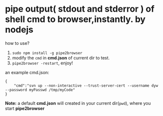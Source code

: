 pipe output( **stdout** and **stderror** ) of shell cmd to browser,instantly. by nodejs
============

how to use?

1. `sudo npm install -g pipe2browser`
2. modify the `cmd` in **cmd.json** of current dir to test.
3. `pipe2browser -restart`, enjoy!

an example cmd.json:
```
{
    "cmd":"svn up --non-interactive --trust-server-cert --username dyw --password myPasswd /tmp/myCode"
}
```

__Note:__ a default **cmd.json** will created in your current dir(`pwd`), where you start  **pipe2browser** 

 
